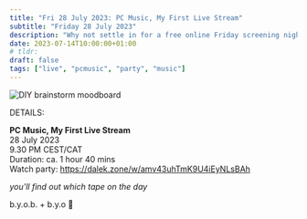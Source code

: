 ```yaml
---
title: "Fri 28 July 2023: PC Music, My First Live Stream"
subtitle: "Friday 28 July 2023"
description: "Why not settle in for a free online Friday screening night with your chums at provolol? No Netflix, just chill. Bring strangers, acquaintances, any snacks you like :3"
date: 2023-07-14T10:00:00+01:00
# tldr: 
draft: false
tags: ["live", "pcmusic", "party", "music"]
---
```


![DIY brainstorm moodboard](/images/pc-live-stream.png)

DETAILS:

**PC Music, My First Live Stream**   
28 July 2023  
9.30 PM CEST/CAT  
Duration: ca. 1 hour 40 mins  
Watch party: https://dalek.zone/w/amv43uhTmK9U4iEyNLsBAh

*you'll find out which tape on the day* 

b.y.o.b. + b.y.o 🍕
